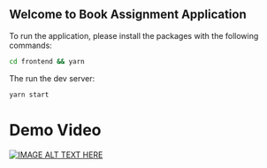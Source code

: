 ## Welcome to Book Assignment Application

To run the application, please install the packages with the following commands:

```bash
cd frontend && yarn
```

The run the dev server:

```bash
yarn start
```

# Demo Video

[![IMAGE ALT TEXT HERE](https://img.youtube.com/vi/0ubrR66xFWc/0.jpg)](https://www.youtube.com/watch?v=0ubrR66xFWc)
